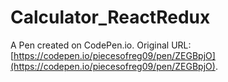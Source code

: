 # Calculator_ReactRedux

A Pen created on CodePen.io. Original URL: [https://codepen.io/piecesofreg09/pen/ZEGBpjO](https://codepen.io/piecesofreg09/pen/ZEGBpjO).


